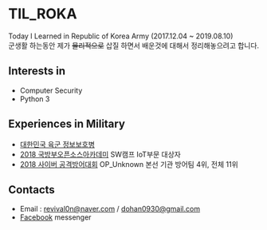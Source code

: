 # TIL_ROKA
Today I Learned in Republic of Korea Army (2017.12.04 ~ 2019.08.10)  
군생활 하는동안 제가 ~~물리적으로~~ 삽질 하면서 배운것에 대해서 정리해놓으려고 합니다.  

## Interests in 
* Computer Security
* Python 3

## Experiences in Military
* [대한민국 육군 정보보호병](https://www.mma.go.kr/contents.do?mc=mma0000516)
* [2018 국방부오픈소스아카데미](http://osam.oss.kr/main/page.jsp?pid=offline.offline13) SW캠프 IoT부문 대상자
* [2018 사이버 공격방어대회](http://cce.cstec.kr/) OP_Unknown 본선 기관 방어팀 4위, 전체 11위

## Contacts
* Email : revival0n@naver.com / dohan0930@gmail.com
* [Facebook](https://fb.com/dohan0930) messenger
